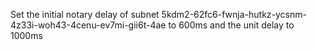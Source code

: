 Set the initial notary delay of subnet 5kdm2-62fc6-fwnja-hutkz-ycsnm-4z33i-woh43-4cenu-ev7mi-gii6t-4ae to 600ms and the unit delay to 1000ms
